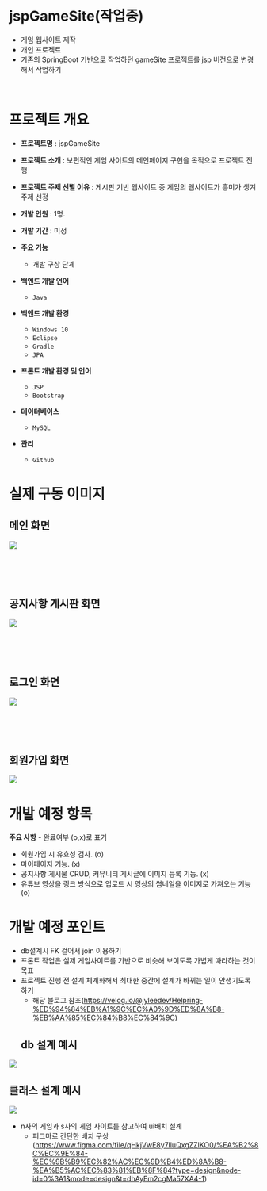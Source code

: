 # jspGameSite(작업중)
- 게임 웹사이트 제작
- 개인 프로젝트
- 기존의 SpringBoot 기반으로 작업하던 gameSite 프로젝트를 jsp 버전으로 변경해서 작업하기

<br/>


# 프로젝트 개요
- **프로젝트명** : jspGameSite
- **프로젝트 소개** : 보편적인 게임 사이트의 메인페이지 구현을 목적으로 프로젝트 진행
- **프로젝트 주제 선별 이유** : 게시판 기반 웹사이트 중 게임의 웹사이트가 흥미가 생겨 주제 선정
- **개발 인원** : 1명.
- **개발 기간** : 미정
- **주요 기능** 
  - 개발 구상 단계
- **백엔드 개발 언어** 
  - `Java`
- **백엔드 개발 환경** 
  - `Windows 10`
  - `Eclipse`
  - `Gradle`
  - `JPA`
- **프론트 개발 환경 및 언어**
  - `JSP`
  - `Bootstrap`
  
- **데이터베이스**
  - `MySQL`
  
- **관리**
  - `Github`
  
  
# 실제 구동 이미지
  ## 메인 화면 
  ![](https://i.imgur.com/K5NXtxs.jpg)
  
  <br><br><br>
  
  ## 공지사항 게시판 화면 
  ![](https://i.imgur.com/oUSvk1f.jpg)
  
  <br><br><br>
  
  ## 로그인 화면
  ![](https://i.imgur.com/mlHfjQU.jpg)
  
  <br><br><br>
  
  ## 회원가입 화면
  ![](https://i.imgur.com/aj19MfI.jpg)



# 개발 예정 항목

**주요 사항** - 완료여부 (o,x)로 표기
  - 회원가입 시 유효성 검사. (o)
  - 마이페이지 기능. (x)
  - 공지사항 게시물 CRUD, 커뮤니티 게시글에 이미지 등록 기능. (x)
  - 유튜브 영상을 링크 방식으로 업로드 시 영상의 썸네일을 이미지로 가져오는 기능(o)


# 개발 예정 포인트
- db설계시 FK 걸어서 join 이용하기
- 프론트 작업은 실제 게임사이트를 기반으로 비슷해 보이도록 가볍게 따라하는 것이 목표
- 프로젝트 진행 전 설계 체계화해서 최대한 중간에 설계가 바뀌는 일이 안생기도록 하기
  - 해당 블로그 참조(https://velog.io/@jyleedev/Helpring-%ED%94%84%EB%A1%9C%EC%A0%9D%ED%8A%B8-%EB%AA%85%EC%84%B8%EC%84%9C)
  ## db 설계 예시
![](https://velog.velcdn.com/images/jyleedev/post/6acdd68f-a8b4-4487-8115-1df94b4a3161/image.png)
  ## 클래스 설계 예시
![](https://velog.velcdn.com/images/jyleedev/post/10d74870-b757-4f2c-8fb4-de64dcea7b5e/image.png)

- n사의 게임과 s사의 게임 사이트를 참고하여 ui배치 설계
  - 피그마로 간단한 배치 구상(https://www.figma.com/file/qHkjVwE8y7lluQxgZZlKO0/%EA%B2%8C%EC%9E%84-%EC%9B%B9%EC%82%AC%EC%9D%B4%ED%8A%B8-%EA%B5%AC%EC%83%81%EB%8F%84?type=design&node-id=0%3A1&mode=design&t=dhAyEm2cgMa57XA4-1)
